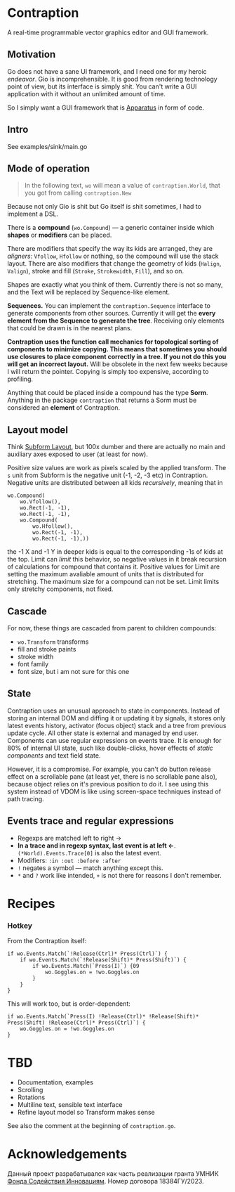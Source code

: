 # Contraption
A real-time programmable vector graphics editor and GUI framework.

## Motivation
Go does not have a sane UI framework, and I need one for my heroic _endeavor_. Gio is incomprehensible. It is good from rendering technology point of view, but its interface is simply shit. You can't write a GUI application with it without an unlimited amount of time.

So I simply want a GUI framework that is [Apparatus](https://aprt.us) in form of code.

## Intro
See examples/sink/main.go

## Mode of operation
> In the following text, `wo` will mean a value of `contraption.World`, that you got from calling `contraption.New`

Because not only Gio is shit but Go itself is shit sometimes, I had to implement a DSL.

There is a **compound** (`wo.Compound`) — a generic container inside which **shapes** or **modifiers** can be placed. 

There are modifiers that specify the way its kids are arranged, they are _aligners_: `Vfollow`, `Hfollow` or nothing, so the compound will use the stack layout.
There are also modifiers that change the geometry of kids (`Halign`, `Valign`), stroke and fill (`Stroke`, `Strokewidth`, `Fill`), and so on.

Shapes are exactly what you think of them. Currently there is not so many, and the Text will be replaced by Sequence-like element. 

**Sequences.** You can implement the `contraption.Sequence` interface to generate components from other sources. Currently it will get the **every element from the Sequence to generate the tree**. Receiving only elements that could be drawn is in the nearest plans.

**Contraption uses the function call mechanics for topological sorting of components to minimize copying. This means that sometimes you should use closures to place component correctly in a tree. If you not do this you will get an incorrect layout.** Will be obsolete in the next few weeks because I will return the pointer. Copying is simply too expensive, according to profiling.

Anything that could be placed inside a compound has the type **Sorm**. Anything in the package `contraption` that returns a Sorm must be considered an **element** of Contraption.

## Layout model
Think [Subform Layout](https://subformapp.com/articles/why-not-flexbox/), but 100x dumber and there are actually no main and auxiliary axes exposed to user (at least for now).

Positive size values are work as pixels scaled by the applied transform. The `s` unit from Subform is the negative unit (-1, -2, -3 etc) in Contraption. Negative units are distributed between all kids _recursively_, meaning that in
```
wo.Compound(
	wo.Vfollow(),
	wo.Rect(-1, -1),
	wo.Rect(-1, -1),
	wo.Compound(
		wo.Hfollow(),
		wo.Rect(-1, -1),
		wo.Rect(-1, -1),))
```
the -1 X and -1 Y in deeper kids is equal to the corresponding -1s of kids at the top.
Limit can _limit_ this behavior, so negative values in it break recursion of calculations for compound that contains it.
Positive values for Limit are setting the maximum avaliable amount of units that is distributed for stretching. 
The maximum size for a compound can not be set. Limit limits only stretchy components, not fixed.

## Cascade
For now, these things are cascaded from parent to children compounds:
- `wo.Transform` transforms
- fill and stroke paints
- stroke width
- font family
- font size, but i am not sure for this one

## State
Contraption uses an unusual approach to state in components. Instead of storing an internal DOM and diffing it or updating it by signals, it stores only latest events history, activator (focus object) stack and a tree from previous update cycle. All other state is external and managed by end user. Components can use regular expressions on events trace. It is enough for 80% of internal UI state, such like double-clicks, hover effects of *static components* and text field state. 

However, it is a compromise. For example, you can't do button release effect on a scrollable pane (at least yet, there is no scrollable pane also), because object relies on it's previous position to do it. I see using this system instead of VDOM is like using screen-space techniques instead of path tracing.
## Events trace and regular expressions
- Regexps are matched left to right →
- **In a trace and in regexp syntax, last event is at left ←**. `(*World).Events.Trace[0]` is also the latest event.
- Modifiers: `:in :out :before :after`
- `!` negates a symbol — match anything except this.
- `*` and `?` work like intended, `+` is not there for reasons I don't remember.
# Recipes
### Hotkey
From the Contraption itself:
```
if wo.Events.Match(`!Release(Ctrl)* Press(Ctrl)`) {
	if wo.Events.Match(`!Release(Shift)* Press(Shift)`) {
		if wo.Events.Match(`Press(I)`) {09
			wo.Goggles.on = !wo.Goggles.on
		}
	}
}
```
This will work too, but is order-dependent:
```
if wo.Events.Match(`Press(I) !Release(Ctrl)* !Release(Shift)* Press(Shift) !Release(Ctrl)* Press(Ctrl)`) {
	wo.Goggles.on = !wo.Goggles.on
}
```
# TBD
- Documentation, examples
- Scrolling
- Rotations
- Multiline text, sensible text interface
- Refine layout model so Transform makes sense

See also the comment at the beginning of `contraption.go`.

# Acknowledgements

Данный проект разрабатывался как часть реализации гранта УМНИК [Фонда Содействия Инновациям](https://fasie.ru/programs/programma-umnik/). Номер договора 18384ГУ/2023.
